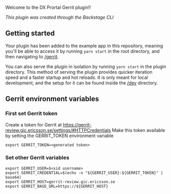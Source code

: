 Welcome to the DX Prortal Gerrit plugin!!

_This plugin was created through the Backstage CLI_

## Getting started

Your plugin has been added to the example app in this repository, meaning you'll be able to access it by running `yarn start` in the root directory, and then navigating to [/gerrit](http://localhost:3000/gerrit).

You can also serve the plugin in isolation by running `yarn start` in the plugin directory.
This method of serving the plugin provides quicker iteration speed and a faster startup and hot reloads.
It is only meant for local development, and the setup for it can be found inside the [/dev](./dev) directory.

## Gerrit environment variables
### First set Gerrit token
Create a token for Gerrit at https://gerrit-review.gic.ericsson.se/settings/#HTTPCredentials 
Make this token available by setting the GERRIT_TOKEN environment variable
```
export GERRIT_TOKEN=<generated token>
```
### Set other Gerrit variables

```
export GERRIT_USER=$<xid username>
export GERRIT_CREDENTIAL=$(echo -n "${GERRIT_USER}:${GERRIT_TOKEN}" | base64)
export GERRIT_HOST=gerrit-review.gic.ericsson.se
export GERRIT_BASE_URL=https://${GERRIT_HOST}
```
